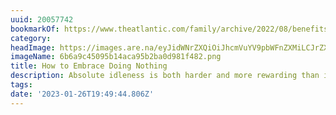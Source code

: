 ```yaml
---
uuid: 20057742
bookmarkOf: https://www.theatlantic.com/family/archive/2022/08/benefits-of-doing-nothing/671035/?mc_cid=a4a816f326
category:
headImage: https://images.are.na/eyJidWNrZXQiOiJhcmVuYV9pbWFnZXMiLCJrZXkiOiIyMDA1Nzc0Mi9vcmlnaW5hbF82YjZhOWM0NTA5NWIxNGFjYTk1YjJiYTBkOTgxZjQ4Mi5wbmciLCJlZGl0cyI6eyJyZXNpemUiOnsid2lkdGgiOjEyMDAsImhlaWdodCI6MTIwMCwiZml0IjoiaW5zaWRlIiwid2l0aG91dEVubGFyZ2VtZW50Ijp0cnVlfSwid2VicCI6eyJxdWFsaXR5Ijo5MH0sImpwZWciOnsicXVhbGl0eSI6OTB9LCJyb3RhdGUiOm51bGx9fQ==?bc=0
imageName: 6b6a9c45095b14aca95b2ba0d981f482.png
title: How to Embrace Doing Nothing
description: Absolute idleness is both harder and more rewarding than it seems.
tags:
date: '2023-01-26T19:49:44.806Z'
---
```

